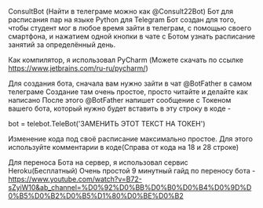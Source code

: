 ConsultBot (Найти в телеграме можно как @Consult22Bot)
Бот для расписания пар на языке Python для Telegram
Бот создан для того, чтобы студент мог в любое время зайти в телеграм,
с помощью своего смартфона, и нажатием одной кнопки в чате с Ботом
узнать расписание занятий за определённый день.

Как компилятор, я использовал PyCharm
(Можете скачать по ссылке https://www.jetbrains.com/ru-ru/pycharm/)

Для создания бота, сначала вам нужно зайти в чат @BotFather в самом телеграме
Создание там очень простое, просто читайте и делайте как написано
После этого @BotFather напишет сообщение с Токеном вашего бота, который нужно будет вставить в эту строку в коде -

bot = telebot.TeleBot('ЗАМЕНИТЬ ЭТОТ ТЕКСТ НА ТОКЕН')

Изменение кода под своё расписание максимально простое.
Для этого используйте комментарии в коде(Справа от кода на 18 и 28 строке)

Для переноса Бота на сервер, я использовал сервис Heroku(Бесплатный)
Очень простой 9 минутный гайд по переносу бота -
https://www.youtube.com/watch?v=B72-sZyiW10&ab_channel=%D0%92%D0%BB%D0%B0%D0%B4%D0%9D%D0%B5%D0%B2%D0%B5%D1%80%D0%BE%D0%B2

